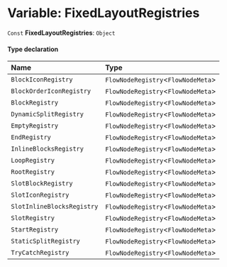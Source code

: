# Variable: FixedLayoutRegistries

`Const` **FixedLayoutRegistries**: `Object`

#### Type declaration

| Name | Type |
| :------ | :------ |
| `BlockIconRegistry` | `FlowNodeRegistry`<`FlowNodeMeta`> |
| `BlockOrderIconRegistry` | `FlowNodeRegistry`<`FlowNodeMeta`> |
| `BlockRegistry` | `FlowNodeRegistry`<`FlowNodeMeta`> |
| `DynamicSplitRegistry` | `FlowNodeRegistry`<`FlowNodeMeta`> |
| `EmptyRegistry` | `FlowNodeRegistry`<`FlowNodeMeta`> |
| `EndRegistry` | `FlowNodeRegistry`<`FlowNodeMeta`> |
| `InlineBlocksRegistry` | `FlowNodeRegistry`<`FlowNodeMeta`> |
| `LoopRegistry` | `FlowNodeRegistry`<`FlowNodeMeta`> |
| `RootRegistry` | `FlowNodeRegistry`<`FlowNodeMeta`> |
| `SlotBlockRegistry` | `FlowNodeRegistry`<`FlowNodeMeta`> |
| `SlotIconRegistry` | `FlowNodeRegistry`<`FlowNodeMeta`> |
| `SlotInlineBlocksRegistry` | `FlowNodeRegistry`<`FlowNodeMeta`> |
| `SlotRegistry` | `FlowNodeRegistry`<`FlowNodeMeta`> |
| `StartRegistry` | `FlowNodeRegistry`<`FlowNodeMeta`> |
| `StaticSplitRegistry` | `FlowNodeRegistry`<`FlowNodeMeta`> |
| `TryCatchRegistry` | `FlowNodeRegistry`<`FlowNodeMeta`> |
